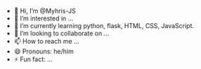 - 👋 Hi, I’m @Myhris-JS
- 👀 I’m interested in ...
- 🌱 I’m currently learning python, flask, HTML, CSS, JavaScript.
- 💞️ I’m looking to collaborate on ...
- 📫 How to reach me ...
- 😄 Pronouns: he/him
- ⚡ Fun fact: ...

<!---
Myhris-JS/Myhris-JS is a ✨ special ✨ repository because its `README.md` (this file) appears on your GitHub profile.
You can click the Preview link to take a look at your changes.
--->
